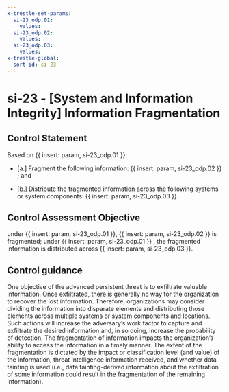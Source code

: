 ```yaml
---
x-trestle-set-params:
  si-23_odp.01:
    values:
  si-23_odp.02:
    values:
  si-23_odp.03:
    values:
x-trestle-global:
  sort-id: si-23
---
```


# si-23 - \[System and Information Integrity\] Information Fragmentation

## Control Statement

Based on {{ insert: param, si-23_odp.01 }}:

- \[a.\] Fragment the following information: {{ insert: param, si-23_odp.02 }} ; and

- \[b.\] Distribute the fragmented information across the following systems or system components: {{ insert: param, si-23_odp.03 }}.

## Control Assessment Objective

under {{ insert: param, si-23_odp.01 }}, {{ insert: param, si-23_odp.02 }} is fragmented;
under {{ insert: param, si-23_odp.01 }} , the fragmented information is distributed across {{ insert: param, si-23_odp.03 }}.

## Control guidance

One objective of the advanced persistent threat is to exfiltrate valuable information. Once exfiltrated, there is generally no way for the organization to recover the lost information. Therefore, organizations may consider dividing the information into disparate elements and distributing those elements across multiple systems or system components and locations. Such actions will increase the adversary’s work factor to capture and exfiltrate the desired information and, in so doing, increase the probability of detection. The fragmentation of information impacts the organization’s ability to access the information in a timely manner. The extent of the fragmentation is dictated by the impact or classification level (and value) of the information, threat intelligence information received, and whether data tainting is used (i.e., data tainting-derived information about the exfiltration of some information could result in the fragmentation of the remaining information).
